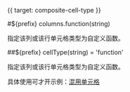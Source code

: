 {{ target: composite-cell-type }}

#${prefix} columns.function(string)

指定该列或该行单元格类型为自定义函数。

##${prefix} cellType(string) = 'function'

指定该列或该行单元格类型为自定义函数。

具体使用可才开示例：[混用单元格](../examples/cell-type/composite-cellType)
